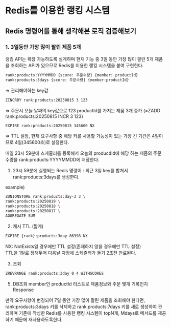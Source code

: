 # Redis를 이용한 랭킹 시스템
## Redis 명령어를 통해 생각해본 로직 검증해보기
### 1. 3일동안 가장 많이 팔린 제품 5개
랭킹 API는 확장 가능하도록 설계하며 현재 기능 중 3일 동안 가장 많이 팔린 5개 제품을 조회하는 API가 있으므로 Redis를 이용한 랭킹 시스템을 붙여 구현한다.

```bash
rank:products:YYYYMMDD {score: 주문수량} {member: productId}
rank:products:3days {score: 주문수량} {member:productId}
```
⇒ 관리해야하는 key값

```bash
ZINCRBY rank:products:20250815 3 123
```
⇒ 주문시 오늘 날짜의 key값으로 123 productId를 가지는 제품 3개 증가 (=ZADD rank:products:20250815 INCR 3 123)
```bash
EXPIRE rank:products:20250815 345600 NX
```
=> TTL 설정, 현재 요구사항 중 해당 키를 사용할 가능성이 있는 가장 긴 기간은 4일이므로 4일(345600초)로 설정한다.

매일 23시 59분에 스케줄러를 등록해서 오늘의 producdId에 해당 하는 제품의 주문 수량을 rank:products:YYYYMMDD에 저장한다.
1) 23시 59분에 실행되는 Redis 명령어 : 최근 3일 key를 합쳐서 rank:products:3days를 생성한다.   

example)
```bash
ZUNIONSTORE rank:products:day-3 3 \
rank:products:20250819 \
rank:products:20250818 \
rank:products:20250817 \
AGGREGATE SUM
```

2) 캐시 TTL (짧게)
```bash
EXPIRE {rank}:products:3day 86398 NX
```
NX: NotExists일 경우에만 TTL 설정(존재하지 않을 경우에만 TTL 설정)   
TTL을 1일로 정해두어 다음날 자정에 스케줄러가 돌기 2초전 만료된다.


3) 조회
```bash
ZREVRANGE rank:products:3day 0 4 WITHSCORES
```

5) DB조회
member인 productId 리스트로 제품정보와 주문 몇개 기록인지 Response

만약 요구사항이 변경되어 7일 동안 가장 많이 팔린 제품을 조회해야 한다면, rank:products:3days 키를 삭제하고 rank:products:7days 키를 새로 생성하여 관리하며
기존에 작성한 Redis를 사용한 랭킹 시스템이 topN개, Mdays로 메서드를 제공하기 때문에 재사용하도록한다.



